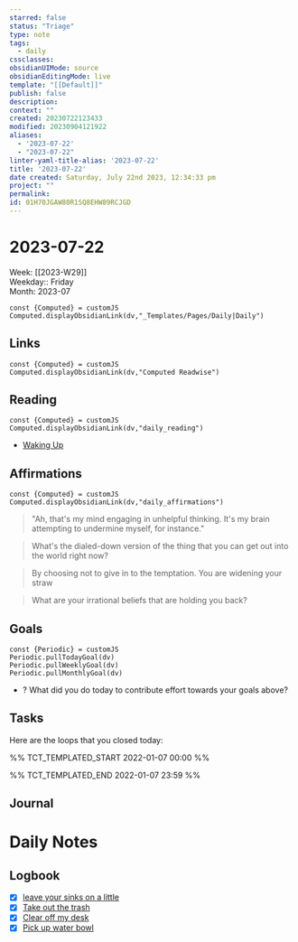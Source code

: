 ```yaml
---
starred: false
status: "Triage"
type: note
tags:
  - daily
cssclasses: 
obsidianUIMode: source
obsidianEditingMode: live
template: "[[Default]]"
publish: false
description: 
context: ""
created: 20230722123433
modified: 20230904121922
aliases:
  - '2023-07-22'
  - "2023-07-22"
linter-yaml-title-alias: '2023-07-22'
title: '2023-07-22'
date created: Saturday, July 22nd 2023, 12:34:33 pm
project: ""
permalink: 
id: 01H70JGAW80R1SQ8EHW89RCJGD
---
```


# 2023-07-22

Week: [[2023-W29]]  
Weekday:: Friday  
Month: 2023-07

```dataviewjs
const {Computed} = customJS
Computed.displayObsidianLink(dv,"_Templates/Pages/Daily|Daily")
```

## Links

```dataviewjs
const {Computed} = customJS
Computed.displayObsidianLink(dv,"Computed Readwise")
```

## Reading

```dataviewjs
const {Computed} = customJS
Computed.displayObsidianLink(dv,"daily_reading")
```
- [Waking Up]( https://read.readwise.io/read/01gjr2j724698ts9z7mbyxz63z)


## Affirmations

```dataviewjs
const {Computed} = customJS
Computed.displayObsidianLink(dv,"daily_affirmations")
```

> "Ah, that's my mind engaging in unhelpful thinking. It's my brain attempting to undermine myself, for instance."

> What's the dialed-down version of the thing that you can get out into the world right now?

> By choosing not to give in to the temptation. You are widening your straw

> What are your irrational beliefs that are holding you back?

## Goals

```dataviewjs
const {Periodic} = customJS
Periodic.pullTodayGoal(dv)
Periodic.pullWeeklyGoal(dv)
Periodic.pullMonthlyGoal(dv)
```
- ? What did you do today to contribute effort towards your goals above?

## Tasks

Here are the loops that you closed today:

%% TCT_TEMPLATED_START 2022-01-07 00:00 %%

%% TCT_TEMPLATED_END 2022-01-07 23:59 %%

## Journal



# Daily Notes


## Logbook
- [x] [leave your sinks on a little](things:///show?id=VH9AE8ZMShz7yrKXqiLUKS)
- [x] [Take out the trash](things:///show?id=SAAq8ioJ4JtPqz6Ej8ZpW6)
- [x] [Clear off my desk](things:///show?id=96u4dtcBPVj14ZwDo6LECu)
- [x] [Pick up water bowl](things:///show?id=2Ru8scdMuoX9QZKJgST8kb)

